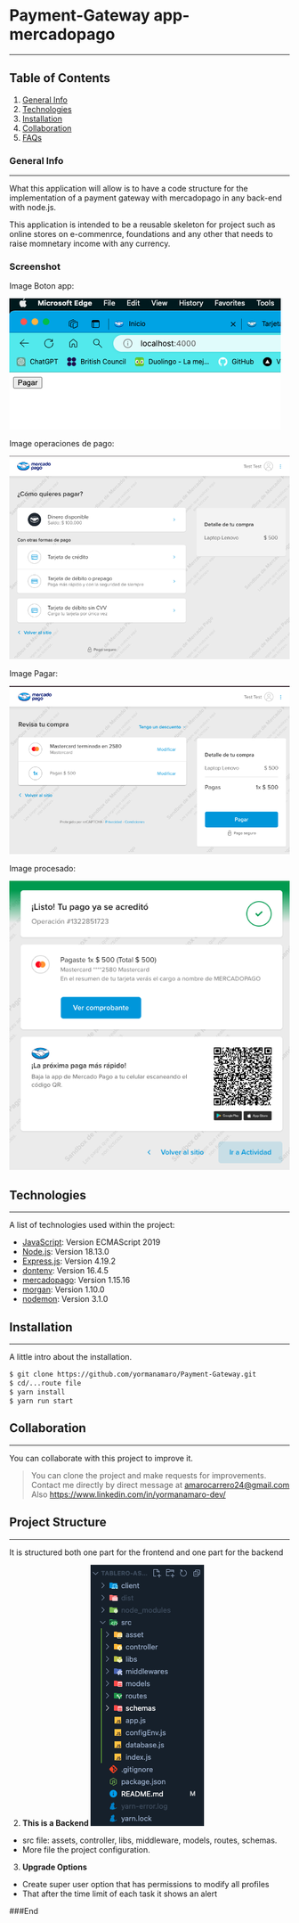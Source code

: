 # Payment-Gateway app-mercadopago
***
## Table of Contents
1. [General Info](#general-info)
2. [Technologies](#technologies)
3. [Installation](#installation)
4. [Collaboration](#collaboration)
5. [FAQs](#faqs)
### General Info
***
What this application will allow is to have a code structure for the implementation of a payment gateway with mercadopago in any back-end with node.js.

This application is intended to be a reusable skeleton for project such as online stores on e-commenrce, foundations and any other that needs to raise momnetary income with any currency.
 
### Screenshot
Image Boton app:

![](https://github.com/yormanamaro/Payment-Gateway/blob/main/src/asset/botonPago.png)

Image operaciones de pago:

![](https://github.com/yormanamaro/Payment-Gateway/blob/main/src/asset/Opcionespago.png)

Image Pagar:

![](https://github.com/yormanamaro/Payment-Gateway/blob/main/src/asset/Pagar.png)


Image procesado:

![](https://github.com/yormanamaro/Payment-Gateway/blob/main/src/asset/operacionProcesada.png)

## Technologies
***
A list of technologies used within the project:
* [JavaScript](https://example.com): Version ECMAScript 2019
* [Node.js](https://example.com): Version 18.13.0
* [Express.js](https://example.com): Version 4.19.2
* [dontenv](https://example.com): Version 16.4.5
* [mercadopago](https://example.com): Version 1.15.16
* [morgan](https://example.com): Version 1.10.0
* [nodemon](https://example.com): Version 3.1.0
## Installation
***
A little intro about the installation. 
```
$ git clone https://github.com/yormanamaro/Payment-Gateway.git
$ cd/...route file
$ yarn install
$ yarn run start
```
## Collaboration
***
You can collaborate with this project to improve it.
> You can clone the project and make requests for improvements. 
> Contact me directly by direct message at amarocarrero24@gmail.com
> Also https://www.linkedin.com/in/yormanamaro-dev/
## Project Structure
***
It is structured both one part for the frontend and one part for the backend

2. __This is a Backend__ 
 ![](https://github.com/yormanamaro/Tablero-Assignment-backend/blob/main/src/asset/BackendFile.png)
* src file: assets, controller, libs, middleware, models, routes, schemas.
* More file the project configuration.
3. **Upgrade Options**
* Create super user option that has permissions to modify all profiles
* That after the time limit of each task it shows an alert

###End